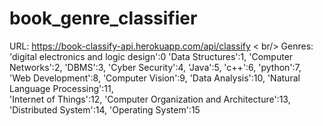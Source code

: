 # book_genre_classifier
URL: https://book-classify-api.herokuapp.com/api/classify < br/>
Genres:
'digital electronics and logic design':0
'Data Structures':1, 
'Computer Networks':2, 
'DBMS':3, 
'Cyber Security':4,
'Java':5,
'c++':6,
'python':7,
'Web Development':8,
'Computer Vision':9,
'Data Analysis':10,
'Natural Language Processing':11,       
'Internet of Things':12,
'Computer Organization and Architecture':13,
'Distributed System':14, 'Operating System':15
